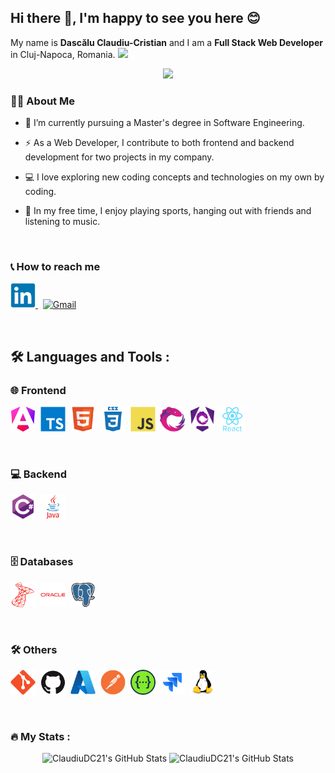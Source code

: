 
## Hi there 👋, I'm happy to see you here 😊  

My name is **Dascălu Claudiu-Cristian** and I am a **Full Stack Web Developer** in Cluj-Napoca, Romania. <img src="https://media.giphy.com/media/WUlplcMpOCEmTGBtBW/giphy.gif" width="30">

<div id="header" align="center">
  <img src="https://media.giphy.com/media/M9gbBd9nbDrOTu1Mqx/giphy.gif" width="100"/>
</div>

### :man_technologist: About Me

- :seedling: I’m currently pursuing a Master's degree in Software Engineering.

- :zap: As a Web Developer, I contribute to both frontend and backend development for two projects in my company.

- :computer: I love exploring new coding concepts and technologies on my own by coding.

- :muscle: In my free time, I enjoy playing sports, hanging out with friends and listening to music.

&nbsp; 
&nbsp; 
&nbsp; 

### 📞 How to reach me
<div>
  <a href="[https://www.linkedin.com/in/your-linkedin-url](https://www.linkedin.com/in/claudiu-dascalu/)" target="_blank">
   <img src="https://github.com/devicons/devicon/blob/master/icons/linkedin/linkedin-original.svg" alt="LinkedIn" width="40" height="40"/>
  </a>&nbsp;
  
  <a href="mailto:claudiucris2002@gmail.com">
   <img src="https://cdn-icons-png.flaticon.com/512/281/281764.png" alt="Gmail" width="40" height="40"/>
  </a>
</div>

&nbsp; 
&nbsp; 
&nbsp; 

## :hammer_and_wrench: Languages and Tools :

### 🌐 Frontend
<div>
  <img src="https://github.com/devicons/devicon/blob/master/icons/angular/angular-original.svg" title="Angular" alt="Angular" width="40" height="40"/>&nbsp;
  <img src="https://github.com/devicons/devicon/blob/master/icons/typescript/typescript-original.svg" title="TypeScript" alt="TypeScript" width="40" height="40"/>&nbsp;
  <img src="https://github.com/devicons/devicon/blob/master/icons/html5/html5-original.svg" title="HTML5" alt="HTML" width="40" height="40"/>&nbsp;
  <img src="https://github.com/devicons/devicon/blob/master/icons/css3/css3-plain-wordmark.svg" title="CSS3" alt="CSS" width="40" height="40"/>&nbsp;
  <img src="https://github.com/devicons/devicon/blob/master/icons/javascript/javascript-original.svg" title="JavaScript" alt="JavaScript" width="40" height="40"/>&nbsp;
  <img src="https://github.com/devicons/devicon/blob/master/icons/rxjs/rxjs-original.svg" title="RxJS" alt="RxJS" width="40" height="40"/>&nbsp;
  <img src="https://github.com/devicons/devicon/blob/master/icons/ngrx/ngrx-original.svg" title="NgRx" alt="NgRx" width="40" height="40"/>&nbsp;
  <img src="https://github.com/devicons/devicon/blob/master/icons/react/react-original-wordmark.svg" title="React" alt="React" width="40" height="40"/>&nbsp;
</div>

&nbsp; 
&nbsp; 

### 💻 Backend
<div>
  <img src="https://github.com/devicons/devicon/blob/master/icons/csharp/csharp-original.svg" title="C#" alt="C#" width="40" height="40"/>&nbsp;
<!--
  <img src="https://cdn-icons-png.flaticon.com/512/1419/14195589.png" title=".NET" alt=".NET" width="40" height="40"/>&nbsp;
  <img src="https://cdn-icons-png.flaticon.com/512/1126/1126548.png" title="ASP.NET Core" alt="ASP.NET Core" width="40" height="40"/>&nbsp;
  <img src="https://cdn-icons-png.flaticon.com/512/741/741875.png" title="Entity Framework" alt="Entity Framework" width="40" height="40"/>&nbsp;
  <img src="https://cdn-icons-png.flaticon.com/512/615/615306.png" title="LINQ" alt="LINQ" width="40" height="40"/>&nbsp;
  <img src="https://cdn-icons-png.flaticon.com/512/2207/2207212.png" title="REST API" alt="REST API" width="40" height="40"/>&nbsp;
-->
  <img src="https://github.com/devicons/devicon/blob/master/icons/java/java-original-wordmark.svg" title="Java" alt="Java" width="40" height="40"/>&nbsp;
</div>

&nbsp; 
&nbsp;

### 🗄️ Databases
<div>
  <img src="https://github.com/devicons/devicon/blob/master/icons/microsoftsqlserver/microsoftsqlserver-plain.svg" title="Microsoft SQL" alt="Microsoft SQL" width="40" height="40"/>&nbsp;
  <img src="https://github.com/devicons/devicon/blob/master/icons/oracle/oracle-original.svg" title="Oracle" alt="Oracle" width="40" height="40"/>&nbsp;
  <img src="https://github.com/devicons/devicon/blob/master/icons/postgresql/postgresql-original.svg" title="PostgreSQL" alt="PostgreSQL" width="40" height="40"/>&nbsp;
</div>

&nbsp; 
&nbsp;

### 🛠️ Others
<div>
  <img src="https://github.com/devicons/devicon/blob/master/icons/git/git-original.svg" title="Git" alt="Git" width="40" height="40"/>&nbsp;
  <img src="https://github.com/devicons/devicon/blob/master/icons/github/github-original.svg" title="GitHub" alt="GitHub" width="40" height="40"/>&nbsp;
  <img src="https://github.com/devicons/devicon/blob/master/icons/azure/azure-original.svg" title="Azure DevOps" alt="Azure DevOps" width="40" height="40"/>&nbsp;
  <img src="https://github.com/devicons/devicon/blob/master/icons/postman/postman-original.svg" title="Postman" alt="Postman" width="40" height="40"/>&nbsp;
  <img src="https://github.com/devicons/devicon/blob/master/icons/swagger/swagger-original.svg" title="Swagger" alt="Swagger" width="40" height="40"/>&nbsp;
  <img src="https://github.com/devicons/devicon/blob/master/icons/jira/jira-original.svg" title="Jira" alt="Jira" width="40" height="40"/>&nbsp;
  <img src="https://github.com/devicons/devicon/blob/master/icons/linux/linux-original.svg" title="Linux" alt="Linux" width="40" height="40"/>&nbsp;
</div>

&nbsp; 
&nbsp;

### :fire: My Stats :

<div align="center">

<img src="https://github-readme-stats.vercel.app/api?username=ClaudiuDC21&theme=dark&show_icons=true&hide_border=true&count_private=true" alt="ClaudiuDC21's GitHub Stats" height="200"  />

<img src="https://github-readme-stats.vercel.app/api/top-langs/?username=ClaudiuDC21&theme=dark&show_icons=true&hide_border=true&layout=compact" alt="ClaudiuDC21's GitHub Stats" height="200"  />


&nbsp; 
&nbsp; 


<img src="https://komarev.com/ghpvc/?username=ClaudiuDC21&style=flat-square&color=blue" alt=""/>&nbsp;
</div>

&nbsp; 
&nbsp; 
&nbsp; 
